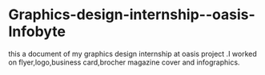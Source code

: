 # Graphics-design-internship--oasis-Infobyte
this a document of my graphics design  internship at oasis project .I worked on flyer,logo,business card,brocher magazine cover and infographics.  
